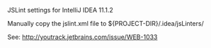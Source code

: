 JSLint settings for IntelliJ IDEA 11.1.2

Manually copy the jslint.xml file to ${PROJECT-DIR}/.idea/jsLinters/

See: http://youtrack.jetbrains.com/issue/WEB-1033